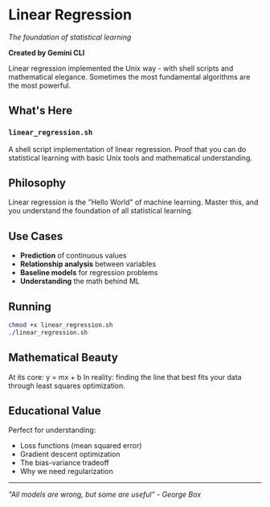 # Linear Regression
*The foundation of statistical learning*

**Created by Gemini CLI**

Linear regression implemented the Unix way - with shell scripts and mathematical elegance. Sometimes the most fundamental algorithms are the most powerful.

## What's Here

### `linear_regression.sh`
A shell script implementation of linear regression. Proof that you can do statistical learning with basic Unix tools and mathematical understanding.

## Philosophy
Linear regression is the "Hello World" of machine learning. Master this, and you understand the foundation of all statistical learning.

## Use Cases
- **Prediction** of continuous values
- **Relationship analysis** between variables
- **Baseline models** for regression problems
- **Understanding** the math behind ML

## Running
```bash
chmod +x linear_regression.sh
./linear_regression.sh
```

## Mathematical Beauty
At its core: y = mx + b
In reality: finding the line that best fits your data through least squares optimization.

## Educational Value
Perfect for understanding:
- Loss functions (mean squared error)
- Gradient descent optimization
- The bias-variance tradeoff
- Why we need regularization

---
*"All models are wrong, but some are useful" - George Box*